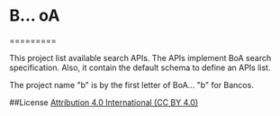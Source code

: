 # B... oA
=========

This project list available search APIs. The APIs implement BoA search specification.
Also, it contain the default schema to define an APIs list.

The project name "b" is by the first letter of BoA... "b" for Bancos.

##License
[Attribution 4.0 International (CC BY 4.0)](https://creativecommons.org/licenses/by/4.0/)

